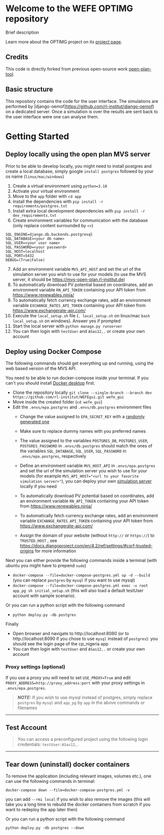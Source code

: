 # Welcome to the WEFE OPTIMG repository

Brief description

Learn more about the OPTIMG project on its [project page](https://reiner-lemoine-institut.de/en/).

## Credits
This code is directly forked from previous open-source work [open-plan-tool](https://github.com/open-plan-tool/gui).
## Basic structure

This repository contains the code for the user interface. The simulations are performed by [django-oemof]https://github.com/rl-institut/django-oemof) on a dedicated server. Once a simulation is over the results are sent back to the user interface were one can analyse them.


# Getting Started

## Deploy locally using the open plan MVS server

Prior to be able to develop locally, you might need to install postgres and create a local database, simply google `install postgres` followed by your os name (`linux/mac/windows`)

1. Create a virtual environment using `python=3.10`
2. Activate your virtual environment
3. Move to the `app` folder with `cd app`
4. Install the dependencies with `pip install -r requirements/postgres.txt`
5. Install extra local development dependencies with `pip install -r dev_requirements.txt`
6. Create environment variables for communication with the database (only replace content surrounded by `<>`)
```
SQL_ENGINE=django.db.backends.postgresql
SQL_DATABASE=<your db name>
SQL_USER=<your user name>
SQL_PASSWORD=<your password>
SQL_HOST=localhost
SQL_PORT=5432
DEBUG=(True|False)
```
7. Add an environment variable `MVS_API_HOST` and set the url of the simulation server you wish to use for your models (to use the MVS server, it should be https://mvs-open-plan.rl-institut.de)
8. To automatically download PV potential based on coordinates, add an environment variable `RN_API_TOKEN` containing your API token from https://www.renewables.ninja/
9. To automatically fetch currency exchange rates, add an environment variable `EXCHANGE_RATES_API_TOKEN` containing your API token from https://www.exchangerate-api.com/
8. Execute the `local_setup.sh` file (`. local_setup.sh` on linux/mac `bash local_setup.sh` on windows). Answer yes if prompted
9. Start the local server with `python manage.py runserver`
10. You can then login with `testUser` and `ASas12,.` or create your own account

## Deploy using Docker Compose
The following commands should get everything up and running, using the web based version of the MVS API.

You need to be able to run docker-compose inside your terminal. If you can't you should install [Docker desktop](https://www.docker.com/products/docker-desktop/) first.


* Clone the repository locally `git clone --single-branch --branch dev https://github.com/rl-institut/WEFEgui.git wefe_gui`
* Move inside the created folder (`cd wefe_gui`)
* Edit the `.envs/epa.postgres` and `.envs/db.postgres` environment files
   * Change the value assigned to `EPA_SECRET_KEY` with a [randomly generated one](https://randomkeygen.com/)
   * Make sure to replace dummy names with you preferred names
   * The value assigned to the variables `POSTGRES_DB`, `POSTGRES_USER`, `POSTGRES_PASSWORD` in `.envs/db.postgres` should match the ones of
   the variables `SQL_DATABASE`, `SQL_USER`, `SQL_PASSWORD` in `.envs/epa.postgres`, respectively

   * Define an environment variable `MVS_HOST_API` in `.envs/epa.postgres` and set the url of the simulation server
   you wish to use for your models (for example `MVS_API_HOST="<url to your favorite simulation server>"`), you can deploy your own [simulation server]() locally if you need
    * To automatically download PV potential based on coordinates, add an environment variable `RN_API_TOKEN` containing your API token from https://www.renewables.ninja/
    * To automatically fetch currency exchange rates, add an environment variable `EXCHANGE_RATES_API_TOKEN` containing your API token from https://www.exchangerate-api.com/

    * Assign the domain of your website (without `http://` or `https://`) to `TRUSTED_HOST` , see https://docs.djangoproject.com/en/4.2/ref/settings/#csrf-trusted-origins for more information

Next you can either provide the following commands inside a terminal (with ubuntu you might have to prepend `sudo`)
* `docker-compose --file=docker-compose-postgres.yml up -d --build` (you can replace `postgres` by `mysql` if you want to use mysql)
* `docker-compose --file=docker-compose-postgres.yml exec -u root app_pg sh initial_setup.sh` (this will also load a default testUser account with sample scenario).

Or you can run a python script with the following command
* `python deploy.py -db postgres`

Finally
* Open browser and navigate to http://localhost:8080 (or to http://localhost:8090 if you chose to use `mysql` instead of `postgres`): you should see the login page of the cp_nigeria app
* You can then login with `testUser` and `ASas12,.` or create your own account

### Proxy settings (optional)
If you use a proxy you will need to set `USE_PROXY=True` and edit `PROXY_ADDRESS=http://proxy_address:port` with your proxy settings in `.envs/epa.postgres`.

>**_NOTE:_** If you wish to use mysql instead of postgres, simply replace `postgres` by `mysql` and `app_pg` by `app` in the above commands or filenames
<hr>

## Test Account
> You can access a preconfigured project using the following login credentials:  `testUser:ASas12,.`
<hr>

## Tear down (uninstall) docker containers
To remove the application (including relevant images, volumes etc.), one can use the following commands in terminal:

`docker-compose down --file=docker-compose-postgres.yml -v`

you can add `--rmi local` if you wish to also remove the images (this will take you a long time to rebuild the docker containers from scratch if you want to redeploy the app later then)

Or you can run a python script with the following command

`python deploy.py -db postgres --down`
